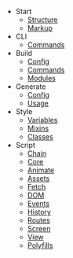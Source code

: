 - Start
    - [Structure](/docs/v3/start/structure)
    - [Markup](/docs/v3/)
- CLI
    - [Commands](/docs/v3/)
- Build
    - [Config](/docs/v3/)
	- [Commands](/docs/v3/)
	- [Modules](/docs/v3/)
- Generate
	- [Config](/docs/v3/)
	- [Usage](/docs/v3/)
- Style
    - [Variables](/docs/v3/)
    - [Mixins](/docs/v3/)
    - [Classes](/docs/v3/)
- Script
	- [Chain](/docs/v3/)
    - [Core](/docs/v3/)
	- [Animate](/docs/v3/)
    - [Assets](/docs/v3/)
    - [Fetch](/docs/v3/)
    - [DOM](/docs/v3/)
    - [Events](/docs/v3/)
    - [History](/docs/v3/)
    - [Routes](/docs/v3/)
    - [Screen](/docs/v3/)
	- [View](/docs/v3/)
	- [Polyfills](/docs/v3/)

